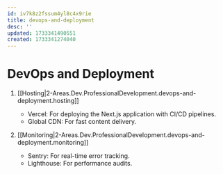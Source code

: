 ```yaml
---
id: iv7k8z2fssum4yl8c4x9rie
title: devops-and-deployment
desc: ''
updated: 1733341490551
created: 1733341274040
---
```


# DevOps and Deployment

1. [[Hosting|2-Areas.Dev.ProfessionalDevelopment.devops-and-deployment.hosting]]
   - Vercel: For deploying the Next.js application with CI/CD pipelines.
   - Global CDN: For fast content delivery.

2. [[Monitoring|2-Areas.Dev.ProfessionalDevelopment.devops-and-deployment.monitoring]]
   - Sentry: For real-time error tracking.
   - Lighthouse: For performance audits.
